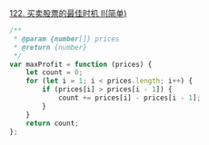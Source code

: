 [122. 买卖股票的最佳时机 II(简单)](https://leetcode-cn.com/problems/best-time-to-buy-and-sell-stock-ii/)

```js
/**
 * @param {number[]} prices
 * @return {number}
 */
var maxProfit = function (prices) {
	let count = 0;
	for (let i = 1; i < prices.length; i++) {
		if (prices[i] > prices[i - 1]) {
			count += prices[i] - prices[i - 1];
		}
	}
	return count;
};
```